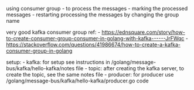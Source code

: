 
using consumer group
    - to process the messages
    - marking the processed messages
    - restarting processing the messages by changing the group name


very good kafka consumer group ref: 
    - https://ednsquare.com/story/how-to-create-consumer-group-consumer-in-golang-with-kafka------JrFWqc
    - https://stackoverflow.com/questions/41986674/how-to-create-a-kafka-consumer-group-in-golang




setup: 
    - kafka: for setup see instructions in /golang/message-bus/kafka/hello-kafka/notes file
    - topic: after creating the kafka server, to create the topic, see the same notes file
    - producer: for producer use /golang/message-bus/kafka/hello-kafka/producer.go code
